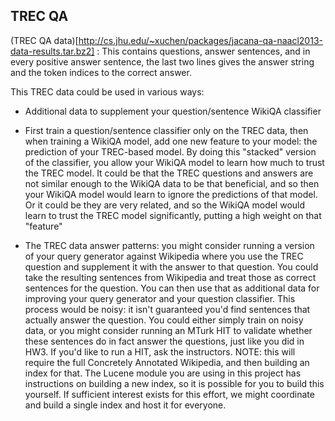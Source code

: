 ## TREC QA

(TREC QA
data)[http://cs.jhu.edu/~xuchen/packages/jacana-qa-naacl2013-data-results.tar.bz2]
: This contains questions, answer sentences, and in every positive
answer sentence, the last two lines gives the answer string and the
token indices to the correct answer.

This TREC data could be used in various ways:

* Additional data to supplement your question/sentence WikiQA classifier

* First train a question/sentence classifier only on the TREC data,
  then when training a WikiQA model, add one new feature to your
  model: the prediction of your TREC-based model.  By doing this
  "stacked" version of the classifier, you allow your WikiQA model to
  learn how much to trust the TREC model.  It could be that the TREC
  questions and answers are not similar enough to the WikiQA data to
  be that beneficial, and so then your WikiQA model would learn to
  ignore the predictions of that model.  Or it could be they are very
  related, and so the WikiQA model would learn to trust the TREC model
  significantly, putting a high weight on that "feature"

* The TREC data answer patterns: you might consider running a version
  of your query generator against Wikipedia where you use the TREC
  question and supplement it with the answer to that question.  You
  could take the resulting sentences from Wikipedia and treat those as
  correct sentences for the question.  You can then use that as
  additional data for improving your query generator and your question
  classifier.  This process would be noisy: it isn't guaranteed you'd
  find sentences that actually answer the question.  You could either
  simply train on noisy data, or you might consider running an MTurk
  HIT to validate whether these sentences do in fact answer the
  questions, just like you did in HW3.  If you'd like to run a HIT,
  ask the instructors.  NOTE: this will require the full Concretely
  Annotated Wikipedia, and then building an index for that.  The
  Lucene module you are using in this project has instructions on
  building a new index, so it is possible for you to build this
  yourself.  If sufficient interest exists for this effort, we might
  coordinate and build a single index and host it for everyone.


